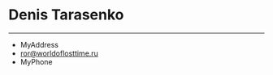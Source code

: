 Denis Tarasenko
===============

-----------------------
* MyAddress
* ror@worldoflosttime.ru
* MyPhone
